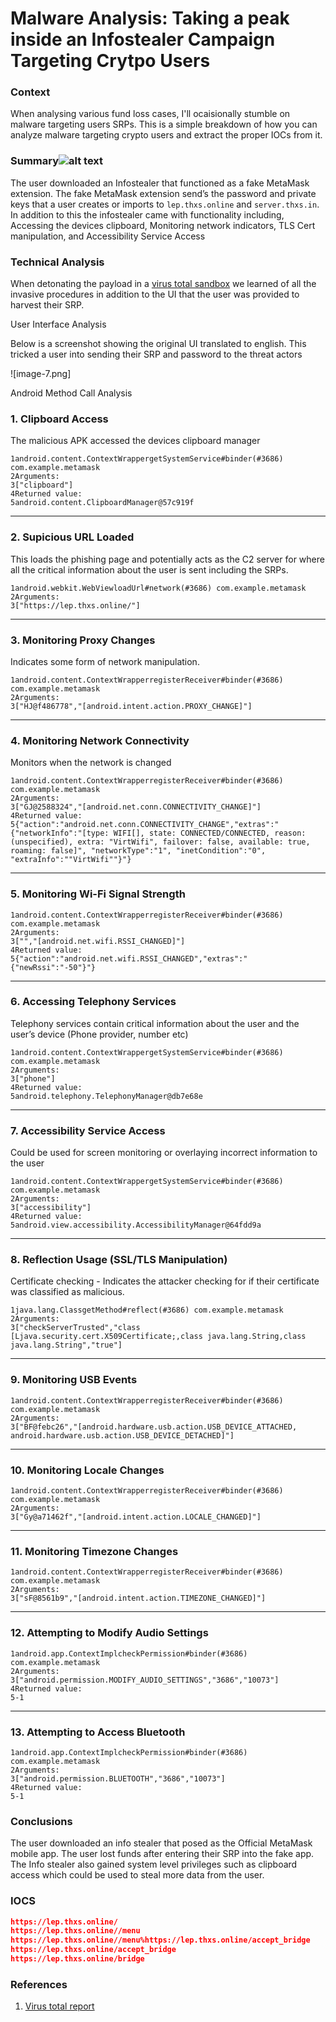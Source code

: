 # Malware Analysis: Taking a peak inside an Infostealer Campaign Targeting Crytpo Users

### Context

When analysing various fund loss cases, I'll ocaisionally stumble on malware targeting users SRPs. This is a simple breakdown of how you can analyze malware targeting crypto users and extract the proper IOCs from it. 



### Summary![alt text](<image 1.png>)

The user downloaded an Infostealer that functioned as a fake MetaMask extension. The fake MetaMask extension send’s the password and private keys that a user creates or imports to `lep.thxs.online` and `server.thxs.in`. In addition to this the infostealer came with functionality including, Accessing the devices clipboard, Monitoring network indicators, TLS Cert manipulation, and Accessibility Service Access

### Technical Analysis

When detonating the payload in a [virus total sandbox](https://www.virustotal.com/gui/file/82b5190dbff8383a5917ebd4f1f69b35a649bd7f0ae40ac2c17c5e1a4e899c0c/behavior) we learned of all the invasive procedures in addition to the UI that the user was provided to harvest their SRP. 

User Interface Analysis 

Below is a screenshot showing the original UI translated to english. This tricked a user into sending their SRP and password to the threat actors 

![image-7.png]

Android Method Call Analysis 

### **1. Clipboard Access**

The malicious APK accessed the devices clipboard manager

```
1android.content.ContextWrappergetSystemService#binder(#3686) com.example.metamask
2Arguments:
3["clipboard"]
4Returned value:
5android.content.ClipboardManager@57c919f

```

---

### **2. Supicious URL Loaded**

This loads the phishing page and potentially acts as the C2 server for where all the critical information about the user is sent including the SRPs. 

```
1android.webkit.WebViewloadUrl#network(#3686) com.example.metamask
2Arguments:
3["https://lep.thxs.online/"]

```

---

### **3. Monitoring Proxy Changes**

Indicates some form of network manipulation. 

```
1android.content.ContextWrapperregisterReceiver#binder(#3686) com.example.metamask
2Arguments:
3["HJ@f486778","[android.intent.action.PROXY_CHANGE]"]

```

---

### **4. Monitoring Network Connectivity**

Monitors when the network is changed

```
1android.content.ContextWrapperregisterReceiver#binder(#3686) com.example.metamask
2Arguments:
3["GJ@2588324","[android.net.conn.CONNECTIVITY_CHANGE]"]
4Returned value:
5{"action":"android.net.conn.CONNECTIVITY_CHANGE","extras":"{"networkInfo":"[type: WIFI[], state: CONNECTED/CONNECTED, reason: (unspecified), extra: "VirtWifi", failover: false, available: true, roaming: false]", "networkType":"1", "inetCondition":"0", "extraInfo":""VirtWifi""}"}

```

---

### **5. Monitoring Wi-Fi Signal Strength**

```
1android.content.ContextWrapperregisterReceiver#binder(#3686) com.example.metamask
2Arguments:
3["","[android.net.wifi.RSSI_CHANGED]"]
4Returned value:
5{"action":"android.net.wifi.RSSI_CHANGED","extras":"{"newRssi":"-50"}"}

```

---

### **6. Accessing Telephony Services**

Telephony services contain critical information about the user and the user’s device (Phone provider, number etc) 

```
1android.content.ContextWrappergetSystemService#binder(#3686) com.example.metamask
2Arguments:
3["phone"]
4Returned value:
5android.telephony.TelephonyManager@db7e68e

```

---

### **7. Accessibility Service Access**

Could be used for screen monitoring or overlaying incorrect information to the user 

```
1android.content.ContextWrappergetSystemService#binder(#3686) com.example.metamask
2Arguments:
3["accessibility"]
4Returned value:
5android.view.accessibility.AccessibilityManager@64fdd9a

```

---

### **8. Reflection Usage (SSL/TLS Manipulation)**

Certificate checking - Indicates the attacker checking for if their certificate was classified as malicious. 

```
1java.lang.ClassgetMethod#reflect(#3686) com.example.metamask
2Arguments:
3["checkServerTrusted","class [Ljava.security.cert.X509Certificate;,class java.lang.String,class java.lang.String","true"]

```

---

### **9. Monitoring USB Events**

```
1android.content.ContextWrapperregisterReceiver#binder(#3686) com.example.metamask
2Arguments:
3["BF@febc26","[android.hardware.usb.action.USB_DEVICE_ATTACHED, android.hardware.usb.action.USB_DEVICE_DETACHED]"]

```

---

### **10. Monitoring Locale Changes**

```
1android.content.ContextWrapperregisterReceiver#binder(#3686) com.example.metamask
2Arguments:
3["Gy@a71462f","[android.intent.action.LOCALE_CHANGED]"]

```

---

### **11. Monitoring Timezone Changes**

```
1android.content.ContextWrapperregisterReceiver#binder(#3686) com.example.metamask
2Arguments:
3["sF@8561b9","[android.intent.action.TIMEZONE_CHANGED]"]

```

---

### **12. Attempting to Modify Audio Settings**

```
1android.app.ContextImplcheckPermission#binder(#3686) com.example.metamask
2Arguments:
3["android.permission.MODIFY_AUDIO_SETTINGS","3686","10073"]
4Returned value:
5-1

```

---

### **13. Attempting to Access Bluetooth**

```
1android.app.ContextImplcheckPermission#binder(#3686) com.example.metamask
2Arguments:
3["android.permission.BLUETOOTH","3686","10073"]
4Returned value:
5-1

```

### Conclusions

The user downloaded an info stealer that posed as the Official MetaMask mobile app. The user lost funds after entering their SRP into the fake app. The Info stealer also gained system level privileges such as clipboard access which could be used to steal more data from the user. 

### IOCS

```json
https://lep.thxs.online/
https://lep.thxs.online//menu
https://lep.thxs.online//menu%https://lep.thxs.online/accept_bridge
https://lep.thxs.online/accept_bridge
https://lep.thxs.online/bridge
```

### References

1. [Virus total report](https://www.virustotal.com/gui/file/82b5190dbff8383a5917ebd4f1f69b35a649bd7f0ae40ac2c17c5e1a4e899c0c/behavior)